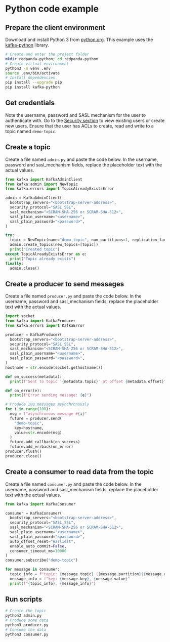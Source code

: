 # Python code example

## Prepare the client environment

Download and install Python 3 from [python.org](https://www.python.org/downloads). This example uses the [kafka-python](https://kafka-python.readthedocs.io/en/master/) library.

```bash
# Create and enter the project folder
mkdir redpanda-python; cd redpanda-python
# Create virtual environment
python3 -m venv .env
source .env/bin/activate
# Install dependencies
pip install --upgrade pip
pip install kafka-python
```

## Get credentials

Note the username, password and SASL mechanism for the user to authenticate with. Go to the [Security section](acls) to view existing users or create new users. Ensure that the user has ACLs to create, read and write to a topic named `demo-topic`.

## Create a topic

Create a file named `admin.py` and paste the code below. In the username, password and sasl_mechanism fields, replace the placeholder text with the actual values.

```python title="admin.py"
from kafka import KafkaAdminClient
from kafka.admin import NewTopic
from kafka.errors import TopicAlreadyExistsError

admin = KafkaAdminClient(
  bootstrap_servers="<bootstrap-server-address>",
  security_protocol="SASL_SSL",
  sasl_mechanism="<SCRAM-SHA-256 or SCRAM-SHA-512>",
  sasl_plain_username="<username>",
  sasl_plain_password="<password>",
)

try:
  topic = NewTopic(name="demo-topic", num_partitions=1, replication_factor=-1, replica_assignments=[])
  admin.create_topics(new_topics=[topic])
  print("Created topic")
except TopicAlreadyExistsError as e:
  print("Topic already exists")
finally:
  admin.close()
```

## Create a producer to send messages

Create a file named `producer.py` and paste the code below. In the username, password and sasl_mechanism fields, replace the placeholder text with the actual values.

```python title="producer.py"
import socket
from kafka import KafkaProducer
from kafka.errors import KafkaError

producer = KafkaProducer(
  bootstrap_servers="<bootstrap-server-address>",
  security_protocol="SASL_SSL",
  sasl_mechanism="<SCRAM-SHA-256 or SCRAM-SHA-512>",
  sasl_plain_username="<username>",
  sasl_plain_password="<password>",
)
hostname = str.encode(socket.gethostname())

def on_success(metadata):
  print(f"Sent to topic '{metadata.topic}' at offset {metadata.offset}")

def on_error(e):
  print(f"Error sending message: {e}")

# Produce 100 messages asynchronously
for i in range(100):
  msg = f"asynchronous message #{i}"
  future = producer.send(
    "demo-topic",
    key=hostname,
    value=str.encode(msg)
  )
  future.add_callback(on_success)
  future.add_errback(on_error)
producer.flush()
producer.close()
```

## Create a consumer to read data from the topic

Create a file named `consumer.py` and paste the code below. In the username, password and sasl_mechanism fields, replace the placeholder text with the actual values.

```python title="consumer.py"
from kafka import KafkaConsumer

consumer = KafkaConsumer(
  bootstrap_servers="<bootstrap-server-address>",
  security_protocol="SASL_SSL",
  sasl_mechanism="<SCRAM-SHA-256 or SCRAM-SHA-512>",
  sasl_plain_username="<username>",
  sasl_plain_password="<password>",
  auto_offset_reset="earliest",
  enable_auto_commit=False,
  consumer_timeout_ms=10000
)
consumer.subscribe("demo-topic")

for message in consumer:
  topic_info = f"topic: {message.topic} ({message.partition}|{message.offset})"
  message_info = f"key: {message.key}, {message.value}"
  print(f"{topic_info}, {message_info}")
```

## Run scripts

```bash
# Create the topic
python3 admin.py
# Produce some data
python3 producer.py
# Consume the data
python3 consumer.py
```
